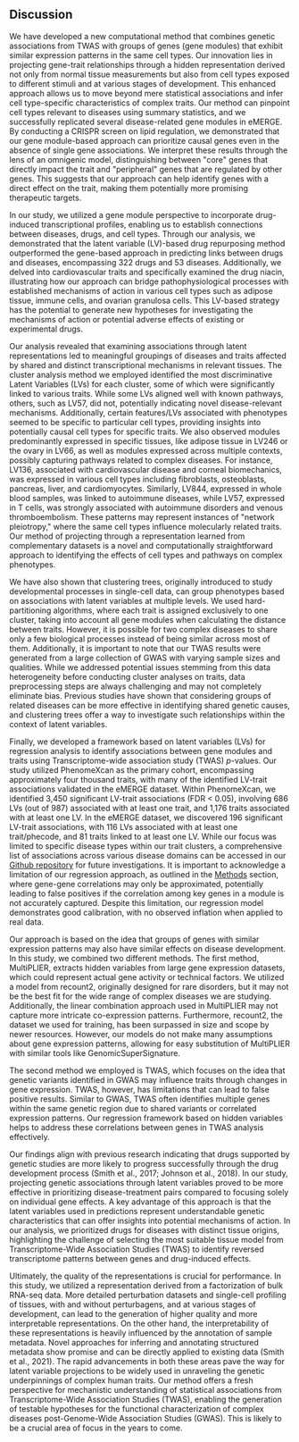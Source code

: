 ## Discussion

We have developed a new computational method that combines genetic associations from TWAS with groups of genes (gene modules) that exhibit similar expression patterns in the same cell types.
Our innovation lies in projecting gene-trait relationships through a hidden representation derived not only from normal tissue measurements but also from cell types exposed to different stimuli and at various stages of development.
This enhanced approach allows us to move beyond mere statistical associations and infer cell type-specific characteristics of complex traits.
Our method can pinpoint cell types relevant to diseases using summary statistics, and we successfully replicated several disease-related gene modules in eMERGE.
By conducting a CRISPR screen on lipid regulation, we demonstrated that our gene module-based approach can prioritize causal genes even in the absence of single gene associations.
We interpret these results through the lens of an omnigenic model, distinguishing between "core" genes that directly impact the trait and "peripheral" genes that are regulated by other genes.
This suggests that our approach can help identify genes with a direct effect on the trait, making them potentially more promising therapeutic targets.


In our study, we utilized a gene module perspective to incorporate drug-induced transcriptional profiles, enabling us to establish connections between diseases, drugs, and cell types.
Through our analysis, we demonstrated that the latent variable (LV)-based drug repurposing method outperformed the gene-based approach in predicting links between drugs and diseases, encompassing 322 drugs and 53 diseases.
Additionally, we delved into cardiovascular traits and specifically examined the drug niacin, illustrating how our approach can bridge pathophysiological processes with established mechanisms of action in various cell types such as adipose tissue, immune cells, and ovarian granulosa cells.
This LV-based strategy has the potential to generate new hypotheses for investigating the mechanisms of action or potential adverse effects of existing or experimental drugs.


Our analysis revealed that examining associations through latent representations led to meaningful groupings of diseases and traits affected by shared and distinct transcriptional mechanisms in relevant tissues.
The cluster analysis method we employed identified the most discriminative Latent Variables (LVs) for each cluster, some of which were significantly linked to various traits.
While some LVs aligned well with known pathways, others, such as LV57, did not, potentially indicating novel disease-relevant mechanisms.
Additionally, certain features/LVs associated with phenotypes seemed to be specific to particular cell types, providing insights into potentially causal cell types for specific traits.
We also observed modules predominantly expressed in specific tissues, like adipose tissue in LV246 or the ovary in LV66, as well as modules expressed across multiple contexts, possibly capturing pathways related to complex diseases.
For instance, LV136, associated with cardiovascular disease and corneal biomechanics, was expressed in various cell types including fibroblasts, osteoblasts, pancreas, liver, and cardiomyocytes.
Similarly, LV844, expressed in whole blood samples, was linked to autoimmune diseases, while LV57, expressed in T cells, was strongly associated with autoimmune disorders and venous thromboembolism.
These patterns may represent instances of "network pleiotropy," where the same cell types influence molecularly related traits.
Our method of projecting through a representation learned from complementary datasets is a novel and computationally straightforward approach to identifying the effects of cell types and pathways on complex phenotypes.


We have also shown that clustering trees, originally introduced to study developmental processes in single-cell data, can group phenotypes based on associations with latent variables at multiple levels.
We used hard-partitioning algorithms, where each trait is assigned exclusively to one cluster, taking into account all gene modules when calculating the distance between traits.
However, it is possible for two complex diseases to share only a few biological processes instead of being similar across most of them.
Additionally, it is important to note that our TWAS results were generated from a large collection of GWAS with varying sample sizes and qualities.
While we addressed potential issues stemming from this data heterogeneity before conducting cluster analyses on traits, data preprocessing steps are always challenging and may not completely eliminate bias.
Previous studies have shown that considering groups of related diseases can be more effective in identifying shared genetic causes, and clustering trees offer a way to investigate such relationships within the context of latent variables.


Finally, we developed a framework based on latent variables (LVs) for regression analysis to identify associations between gene modules and traits using Transcriptome-wide association study (TWAS) $p$-values.
Our study utilized PhenomeXcan as the primary cohort, encompassing approximately four thousand traits, with many of the identified LV-trait associations validated in the eMERGE dataset.
Within PhenomeXcan, we identified 3,450 significant LV-trait associations (FDR < 0.05), involving 686 LVs (out of 987) associated with at least one trait, and 1,176 traits associated with at least one LV.
In the eMERGE dataset, we discovered 196 significant LV-trait associations, with 116 LVs associated with at least one trait/phecode, and 81 traits linked to at least one LV.
While our focus was limited to specific disease types within our trait clusters, a comprehensive list of associations across various disease domains can be accessed in our [Github repository](https://github.com/greenelab/phenoplier) for future investigations.
It is important to acknowledge a limitation of our regression approach, as outlined in the [Methods](#sec:methods:reg) section, where gene-gene correlations may only be approximated, potentially leading to false positives if the correlation among key genes in a module is not accurately captured.
Despite this limitation, our regression model demonstrates good calibration, with no observed inflation when applied to real data.


Our approach is based on the idea that groups of genes with similar expression patterns may also have similar effects on disease development.
In this study, we combined two different methods.
The first method, MultiPLIER, extracts hidden variables from large gene expression datasets, which could represent actual gene activity or technical factors.
We utilized a model from recount2, originally designed for rare disorders, but it may not be the best fit for the wide range of complex diseases we are studying.
Additionally, the linear combination approach used in MultiPLIER may not capture more intricate co-expression patterns.
Furthermore, recount2, the dataset we used for training, has been surpassed in size and scope by newer resources.
However, our models do not make many assumptions about gene expression patterns, allowing for easy substitution of MultiPLIER with similar tools like GenomicSuperSignature. 

The second method we employed is TWAS, which focuses on the idea that genetic variants identified in GWAS may influence traits through changes in gene expression.
TWAS, however, has limitations that can lead to false positive results.
Similar to GWAS, TWAS often identifies multiple genes within the same genetic region due to shared variants or correlated expression patterns.
Our regression framework based on hidden variables helps to address these correlations between genes in TWAS analysis effectively.


Our findings align with previous research indicating that drugs supported by genetic studies are more likely to progress successfully through the drug development process (Smith et al., 2017; Johnson et al., 2018).
In our study, projecting genetic associations through latent variables proved to be more effective in prioritizing disease-treatment pairs compared to focusing solely on individual gene effects.
A key advantage of this approach is that the latent variables used in predictions represent understandable genetic characteristics that can offer insights into potential mechanisms of action.
In our analysis, we prioritized drugs for diseases with distinct tissue origins, highlighting the challenge of selecting the most suitable tissue model from Transcriptome-Wide Association Studies (TWAS) to identify reversed transcriptome patterns between genes and drug-induced effects.


Ultimately, the quality of the representations is crucial for performance.
In this study, we utilized a representation derived from a factorization of bulk RNA-seq data.
More detailed perturbation datasets and single-cell profiling of tissues, with and without perturbagens, and at various stages of development, can lead to the generation of higher quality and more interpretable representations.
On the other hand, the interpretability of these representations is heavily influenced by the annotation of sample metadata.
Novel approaches for inferring and annotating structured metadata show promise and can be directly applied to existing data (Smith et al., 2021).
The rapid advancements in both these areas pave the way for latent variable projections to be widely used in unraveling the genetic underpinnings of complex human traits.
Our method offers a fresh perspective for mechanistic understanding of statistical associations from Transcriptome-Wide Association Studies (TWAS), enabling the generation of testable hypotheses for the functional characterization of complex diseases post-Genome-Wide Association Studies (GWAS).
This is likely to be a crucial area of focus in the years to come.
